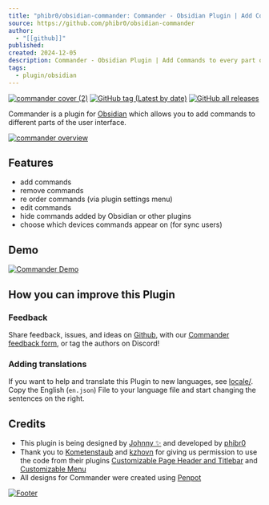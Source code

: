 ```yaml
---
title: "phibr0/obsidian-commander: Commander - Obsidian Plugin | Add Commands to every part of Obsidian's user interface"
source: https://github.com/phibr0/obsidian-commander
author:
  - "[[github]]"
published: 
created: 2024-12-05
description: Commander - Obsidian Plugin | Add Commands to every part of Obsidian's user interface - phibr0/obsidian-commander
tags:
  - plugin/obsidian
---
```

[![commander cover (2)](https://user-images.githubusercontent.com/46250921/177593526-5ac7c990-adf0-4be0-990f-401cf44368b0.svg)](https://user-images.githubusercontent.com/46250921/177593526-5ac7c990-adf0-4be0-990f-401cf44368b0.svg) [![GitHub tag (Latest by date)](https://camo.githubusercontent.com/5d6a71edf102e6a1f738c2e1f9ec0c3f090afd03d5fac3223ca42071434908be/68747470733a2f2f696d672e736869656c64732e696f2f6769746875622f762f7461672f7068696272302f6f6273696469616e2d636f6d6d616e646572)](https://github.com/phibr0/obsidian-commander/releases) [![GitHub all releases](https://camo.githubusercontent.com/b66e05f435e8120e5d75332db54c435d2ef76d3d37f54d2fc94aad30c0683e33/68747470733a2f2f696d672e736869656c64732e696f2f6769746875622f646f776e6c6f6164732f7068696272302f6f6273696469616e2d636f6d6d616e6465722f746f74616c)](https://camo.githubusercontent.com/b66e05f435e8120e5d75332db54c435d2ef76d3d37f54d2fc94aad30c0683e33/68747470733a2f2f696d672e736869656c64732e696f2f6769746875622f646f776e6c6f6164732f7068696272302f6f6273696469616e2d636f6d6d616e6465722f746f74616c)

Commander is a plugin for [Obsidian](https://obsidian.md/) which allows you to add commands to different parts of the user interface.

[![commander overview](https://user-images.githubusercontent.com/46250921/177593938-2c3aae81-1bf6-45df-b06a-e51a8b4e4a0e.svg)](https://user-images.githubusercontent.com/46250921/177593938-2c3aae81-1bf6-45df-b06a-e51a8b4e4a0e.svg)

## Features

- add commands
- remove commands
- re order commands (via plugin settings menu)
- edit commands
- hide commands added by Obsidian or other plugins
- choose which devices commands appear on (for sync users)

## Demo

[![Commander Demo](https://user-images.githubusercontent.com/46250921/180301683-080256c4-84f9-4a2f-9b1c-f97af694683e.gif)](https://user-images.githubusercontent.com/46250921/180301683-080256c4-84f9-4a2f-9b1c-f97af694683e.gif)

## How you can improve this Plugin

### Feedback

Share feedback, issues, and ideas on [Github](https://github.com/phibr0/obsidian-commander), with our [Commander feedback form](https://forms.gle/hPjn61G9bqqFb3256), or tag the authors on Discord!

### Adding translations

If you want to help and translate this Plugin to new languages, see [locale/](https://github.com/phibr0/obsidian-commander/tree/main/locale). Copy the English (`en.json`) File to your language file and start changing the sentences on the right.

## Credits

- This plugin is being designed by [Johnny ✨](https://github.com/jsmorabito) and developed by [phibr0](https://github.com/phibr0)
- Thank you to [Kometenstaub](https://github.com/kometenstaub) and [kzhovn](https://github.com/kzhovn/) for giving us permission to use the code from their plugins [Customizable Page Header and Titlebar](https://github.com/kometenstaub/customizable-page-header-buttons) and [Customizable Menu](https://github.com/kzhovn/obsidian-customizable-menu)
- All designs for Commander were created using [Penpot](https://penpot.app/)

[![Footer](https://user-images.githubusercontent.com/46250921/178547234-7566819b-ea3f-4e8e-8f88-a0f01d1ff270.svg)](https://user-images.githubusercontent.com/46250921/178547234-7566819b-ea3f-4e8e-8f88-a0f01d1ff270.svg)